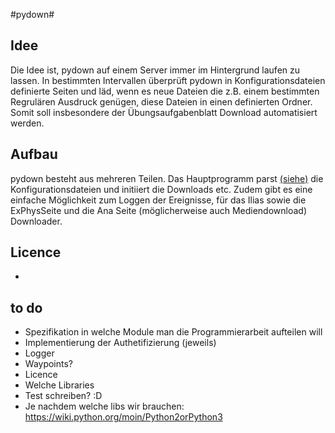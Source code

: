 #pydown#
## Idee ##
Die Idee ist, pydown auf einem Server immer im Hintergrund laufen zu lassen. In bestimmten Intervallen überprüft pydown in Konfigurationsdateien definierte Seiten und läd, wenn es neue Dateien die z.B. einem bestimmten Regrulären Ausdruck genügen, diese Dateien in einen definierten Ordner. 
Somit soll insbesondere der Übungsaufgabenblatt Download automatisiert werden.
## Aufbau ##
pydown besteht aus mehreren Teilen. Das Hauptprogramm parst [(siehe)](http://www.duden.de/rechtschreibung/parsen) die Konfigurationsdateien und initiiert die Downloads etc. 
Zudem gibt es eine einfache Möglichkeit zum Loggen der Ereignisse, für das Ilias sowie die ExPhysSeite und die Ana Seite (möglicherweise auch Mediendownload) Downloader. 
## Licence ##
-
## to do ##
* Spezifikation in welche Module man die Programmierarbeit aufteilen will
* Implementierung der Authetifizierung (jeweils)
* Logger
* Waypoints? 
* Licence
* Welche Libraries
* Test schreiben? :D
* Je nachdem welche libs wir brauchen: https://wiki.python.org/moin/Python2orPython3
